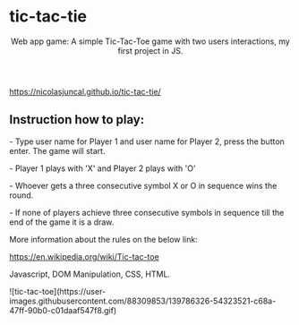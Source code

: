 # tic-tac-tie
<body>
<header>
Web app game:
 A simple Tic-Tac-Toe game with two users interactions, my first project in JS.
</header>
  <a href="https://nicolasjuncal.github.io/tic-tac-tie/">https://nicolasjuncal.github.io/tic-tac-tie/ </a>
<section>
  <h1>Instruction how to play:</h1>
 <p> - Type user name for Player 1 and user name for Player 2, press the button enter. The game will start.</p>
 <p> - Player 1 plays with 'X' and Player 2 plays with 'O'</p>
 <p>- Whoever gets a three consecutive symbol X or O in sequence wins the round.</p>
 <p> - If none of players achieve three consecutive symbols in sequence till the end of the game it is a draw.</p>
 <p> More information about the rules on the below link:
 <p> <a href="https://en.wikipedia.org/wiki/Tic-tac-toe">https://en.wikipedia.org/wiki/Tic-tac-toe</a></p>
</section>
  
<section>  
<p class="tic-tac-toe-html>
The utilization of HTML was mainly to create a visual interation with the users and separate the content in order to make sense and be organised. Giving classes and IDs to particular tags and DOM manipulation was part essential to make it work.
</p>
<p class="tic-tac-toe-javascript>
Javascript, DOM Manipulation, CSS, HTML.
</p>
![tic-tac-toe](https://user-images.githubusercontent.com/88309853/139786326-54323521-c68a-47ff-90b0-c01daaf547f8.gif)

</section>


</body>
